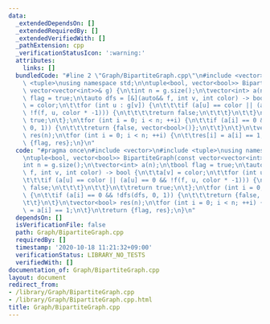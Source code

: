 ```yaml
---
data:
  _extendedDependsOn: []
  _extendedRequiredBy: []
  _extendedVerifiedWith: []
  _pathExtension: cpp
  _verificationStatusIcon: ':warning:'
  attributes:
    links: []
  bundledCode: "#line 2 \"Graph/BipartiteGraph.cpp\"\n#include <vector>\n#include\
    \ <tuple>\nusing namespace std;\n\ntuple<bool, vector<bool>> BipartiteGraph(const\
    \ vector<vector<int>>& g) {\n\tint n = g.size();\n\tvector<int> a(n);\n\tbool\
    \ flag = true;\n\tauto dfs = [&](auto&& f, int v, int color) -> bool {\n\t\ta[v]\
    \ = color;\n\t\tfor (int u : g[v]) {\n\t\t\tif (a[u] == color || (a[u] == 0 &&\
    \ !f(f, u, color * -1))) {\n\t\t\t\treturn false;\n\t\t\t}\n\t\t}\n\t\treturn\
    \ true;\n\t};\n\tfor (int i = 0; i < n; ++i) {\n\t\tif (a[i] == 0 && !dfs(dfs,\
    \ 0, 1)) {\n\t\t\treturn {false, vector<bool>()};\n\t\t}\n\t}\n\tvector<bool>\
    \ res(n);\n\tfor (int i = 0; i < n; ++i) {\n\t\tres[i] = a[i] == 1;\n\t}\n\treturn\
    \ {flag, res};\n}\n"
  code: "#pragma once\n#include <vector>\n#include <tuple>\nusing namespace std;\n\
    \ntuple<bool, vector<bool>> BipartiteGraph(const vector<vector<int>>& g) {\n\t\
    int n = g.size();\n\tvector<int> a(n);\n\tbool flag = true;\n\tauto dfs = [&](auto&&\
    \ f, int v, int color) -> bool {\n\t\ta[v] = color;\n\t\tfor (int u : g[v]) {\n\
    \t\t\tif (a[u] == color || (a[u] == 0 && !f(f, u, color * -1))) {\n\t\t\t\treturn\
    \ false;\n\t\t\t}\n\t\t}\n\t\treturn true;\n\t};\n\tfor (int i = 0; i < n; ++i)\
    \ {\n\t\tif (a[i] == 0 && !dfs(dfs, 0, 1)) {\n\t\t\treturn {false, vector<bool>()};\n\
    \t\t}\n\t}\n\tvector<bool> res(n);\n\tfor (int i = 0; i < n; ++i) {\n\t\tres[i]\
    \ = a[i] == 1;\n\t}\n\treturn {flag, res};\n}\n"
  dependsOn: []
  isVerificationFile: false
  path: Graph/BipartiteGraph.cpp
  requiredBy: []
  timestamp: '2020-10-18 11:21:32+09:00'
  verificationStatus: LIBRARY_NO_TESTS
  verifiedWith: []
documentation_of: Graph/BipartiteGraph.cpp
layout: document
redirect_from:
- /library/Graph/BipartiteGraph.cpp
- /library/Graph/BipartiteGraph.cpp.html
title: Graph/BipartiteGraph.cpp
---
```

